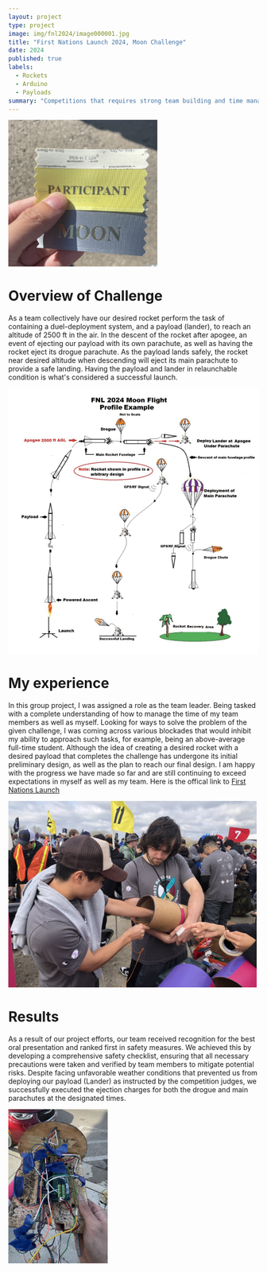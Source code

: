 ```yaml
---
layout: project
type: project
image: img/fnl2024/image000001.jpg
title: "First Nations Launch 2024, Moon Challenge"
date: 2024
published: true
labels:
  - Rockets
  - Arduino
  - Payloads  
summary: "Competitions that requires strong team building and time management to complete the designed goal."
---
```

<img width="300px"
class="rounded mx-auto d-block"
src="../img/fnl2024/IMG_5912.jpg" >

# Overview of Challenge
  As a team collectively have our desired rocket perform the task of containing a duel-deployment system, and a payload (lander), to 
  reach an altitude of 2500 ft in the air. In the descent of the rocket after apogee, an event of ejecting our payload with its own parachute,
  as well as having the rocket eject its drogue parachute. As the payload lands safely, the rocket near desired altitude when descending 
  will eject its main parachute to provide a safe landing. Having the payload and lander in relaunchable
  condition is what's considered a successful launch.

<img width="600px"
class="rounded mx-auto d-block"
src="../img/fnl2024/overview.jpeg" >

# My experience
In this group project, I was assigned a role as the team leader. Being tasked with a complete understanding of how to manage the time of my team members as well as myself. Looking for ways to solve the problem of the given challenge, I was coming across various blockades that would inhibit my ability to approach such tasks, for example, being an above-average full-time student. Although the idea of creating a desired rocket with a desired payload that completes the challenge has undergone its initial preliminary design, as well as the plan to reach our final design. I am happy with the progress we have made so far and are still continuing to exceed expectations in myself as well as my team.
Here is the offical link to [First Nations Launch](https://spacegrant.carthage.edu/first-nations-launch/)

<img width="500px"
class="rounded mx-auto d-block"
src="../img/fnl2024/IMG_5754.jpg" >

# Results
As a result of our project efforts, our team received recognition for the best oral presentation and ranked first in safety measures. We achieved this by developing a comprehensive safety checklist, ensuring that all necessary precautions were taken and verified by team members to mitigate potential risks. Despite facing unfavorable weather conditions that prevented us from deploying our payload (Lander) as instructed by the competition judges, we successfully executed the ejection charges for both the drogue and main parachutes at the designated times.

<img width="200px"
class="rounded mx-auto d-block"
src="../img/fnl2024/IMG_5959.jpg" >